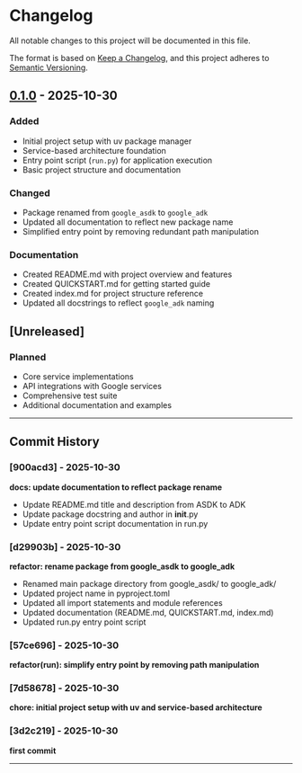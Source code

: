 # Changelog

All notable changes to this project will be documented in this file.

The format is based on [Keep a Changelog](https://keepachangelog.com/en/1.0.0/),
and this project adheres to [Semantic Versioning](https://semver.org/spec/v2.0.0.html).

## [0.1.0] - 2025-10-30

### Added
- Initial project setup with uv package manager
- Service-based architecture foundation
- Entry point script (`run.py`) for application execution
- Basic project structure and documentation

### Changed
- Package renamed from `google_asdk` to `google_adk`
- Updated all documentation to reflect new package name
- Simplified entry point by removing redundant path manipulation

### Documentation
- Created README.md with project overview and features
- Created QUICKSTART.md for getting started guide
- Created index.md for project structure reference
- Updated all docstrings to reflect `google_adk` naming

## [Unreleased]

### Planned
- Core service implementations
- API integrations with Google services
- Comprehensive test suite
- Additional documentation and examples

---

## Commit History

### [900acd3] - 2025-10-30
**docs: update documentation to reflect package rename**
- Update README.md title and description from ASDK to ADK
- Update package docstring and author in __init__.py
- Update entry point script documentation in run.py

### [d29903b] - 2025-10-30
**refactor: rename package from google_asdk to google_adk**
- Renamed main package directory from google_asdk/ to google_adk/
- Updated project name in pyproject.toml
- Updated all import statements and module references
- Updated documentation (README.md, QUICKSTART.md, index.md)
- Updated run.py entry point script

### [57ce696] - 2025-10-30
**refactor(run): simplify entry point by removing path manipulation**

### [7d58678] - 2025-10-30
**chore: initial project setup with uv and service-based architecture**

### [3d2c219] - 2025-10-30
**first commit**

---

[0.1.0]: https://github.com/yourusername/google_adk/releases/tag/v0.1.0
